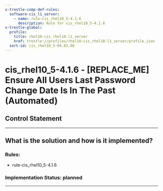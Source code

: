 ```yaml
---
x-trestle-comp-def-rules:
  software-cis_l1_server:
    - name: rule-cis_rhel10_5-4.1.6
      description: Rule for cis_rhel10_5-4.1.6
x-trestle-global:
  profile:
    title: rhel10-cis_rhel10-l1_server
    href: trestle://profiles/rhel10-cis_rhel10-l1_server/profile.json
  sort-id: cis_rhel10_5-04.01.06
---
```


# cis_rhel10_5-4.1.6 - \[REPLACE_ME\] Ensure All Users Last Password Change Date Is In The Past (Automated)

## Control Statement

______________________________________________________________________

## What is the solution and how is it implemented?

<!-- For implementation status enter one of: implemented, partial, planned, alternative, not-applicable -->

<!-- Note that the list of rules under ### Rules: is read-only and changes will not be captured after assembly to JSON -->

<!-- Add control implementation description here for control: cis_rhel10_5-4.1.6 -->

### Rules:

  - rule-cis_rhel10_5-4.1.6

### Implementation Status: planned

______________________________________________________________________
